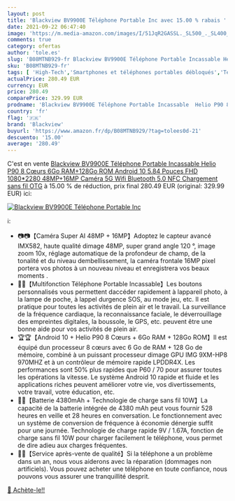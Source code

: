```yaml
---
layout: post
title: 'Blackview BV9900E Téléphone Portable Inc avec 15.00 % rabais '
date: 2021-09-22 06:47:40
image: 'https://m.media-amazon.com/images/I/51JqR2GASSL._SL500_._SL400_.jpg'
comments: true
category: ofertas
author: 'tole.es'
slug: 'B08MTNB929-fr Blackview BV9900E Téléphone Portable Incassable Helio P90...'
sku: 'B08MTNB929-fr'
tags: [ 'High-Tech','Smartphones et téléphones portables débloqués','Téléphones portables et accessoires','blackview', ]
actualPrice: 280.49 EUR
currency: EUR
price: 280.49
comparePrice: 329.99 EUR
prodname: 'Blackview BV9900E Téléphone Portable Incassable  Helio P90 8 Cœurs 6Go RAM+128Go ROM  Android 10  5.84 Pouces FHD 1080*2280  48MP+16MP Caméra  5G Wifi  Bluetooth 5.0  NFC  Chargement sans fil  OTG'
country: 'fr'
flag: '🇫🇷'
brand: 'Blackview'
buyurl: 'https://www.amazon.fr/dp/B08MTNB929/?tag=tolees0d-21'
descuento: '15.00'
average: '280.49'
---
```


C'est en vente [Blackview BV9900E Téléphone Portable Incassable  Helio P90 8 Cœurs 6Go RAM+128Go ROM  Android 10  5.84 Pouces FHD 1080*2280  48MP+16MP Caméra  5G Wifi  Bluetooth 5.0  NFC  Chargement sans fil  OTG](https://www.amazon.fr/dp/B08MTNB929/?tag=tolees0d-21)  à  15.00 % de réduction, prix final  280.49 EUR (original: 329.99 EUR) ici:

[![Blackview BV9900E Téléphone Portable Inc](https://m.media-amazon.com/images/I/51JqR2GASSL._SL500_._SL400_.jpg)](https://www.amazon.fr/dp/B08MTNB929/?tag=tolees0d-21)

ℹ️:

- 📷📷【Caméra Super AI 48MP + 16MP】Adoptez le capteur avancé IMX582, haute qualité dimage 48MP, super grand angle 120 °, image zoom 10x, réglage automatique de la profondeur de champ, de la tonalité et du niveau dembellissement, la caméra frontale 16MP pixel portera vos photos à un nouveau niveau et enregistrera vos beaux moments .
- 🎯🎯【Multifonction Téléphone Portable Incassable】Les boutons personnalisés vous permettent daccéder rapidement à lappareil photo, à la lampe de poche, à lappel durgence SOS, au mode jeu, etc. Il est pratique pour toutes les activités de plein air et le travail. La surveillance de la fréquence cardiaque, la reconnaissance faciale, le déverrouillage des empreintes digitales, la boussole, le GPS, etc. peuvent être une bonne aide pour vos activités de plein air.
- 🏆🏆【Android 10 + Helio P90 8 Cœurs + 6Go RAM + 128Go ROM】Il est équipé dun processeur 8 cœurs avec 6 Go de RAM + 128 Go de mémoire, combiné à un puissant processeur dimage GPU IMG 9XM-HP8 970MHZ et à un contrôleur de mémoire rapide LPDDR4X. Les performances sont 50% plus rapides que P60 / 70 pour assurer toutes les opérations la vitesse. Le système Android 10 rapide et fluide et les applications riches peuvent améliorer votre vie, vos divertissements, votre travail, votre éducation, etc.
- 🔋🔋【Batterie 4380mAh + Technologie de charge sans fil 10W】La capacité de la batterie intégrée de 4380 mAh peut vous fournir 528 heures en veille et 28 heures en conversation. Le fonctionnement avec un système de conversion de fréquence à économie dénergie suffit pour une journée. Technologie de charge rapide 9V / 1.67A, fonction de charge sans fil 10W pour charger facilement le téléphone, vous permet de dire adieu aux charges fréquentes.
- 💯💯【Service après-vente de qualité】Si la téléphone a un problème dans un an, nous vous aiderons avec la réparation (dommages non artificiels). Vous pouvez acheter une téléphone en toute confiance, nous pouvons vous assurer une tranquillité desprit.

[🛒 Achète-le!!](https://www.amazon.fr/dp/B08MTNB929/?tag=tolees0d-21)
